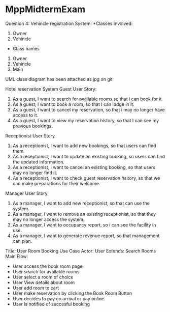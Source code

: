 # MppMidtermExam
Question 4: Vehincle registration System:
*Classes Involved:
1. Owner
2. Vehincle

* Class names
1. Owner
2. Vehincle
3. Main

UML class diagram has been attached as jpg on git

Hotel reservation System
Guest User Story:
1. As a guest, I want to search for available rooms so that i can book for it.
2. As a guest, I want to book a room, so that I can lodge in it.
3. As a guest, I want to cancel my reservation, so that i may no longer have access to it.
4. As a guest, I want to view my reservation history, so that I can see my previous bookings.

Receptionist User Story
1. As a receptionist, I want to add new bookings, so that users can find them.
2. As a receptionist, I want to update an existing booking, so users can find the updated information.
3. As a receptionist, I want to cancel an existing booking, so that users may no longer find it.
4. As a receptionist, I want to check guest reservation hsitory, so that we can make preparations for their welcome.

Manager User Story
1. As a manager, I want to add new receptionist, so that can use the system.
2. As a manager, I want to remove an existing receptionist, so that they may no longer access the system.
3. As a manager, I want to occupancy report, so i can see the facility in use.
4. As a manager, I want to generate revenue report, so that management can plan.

Title: User Room Booking Use Case
Actor: User
Extends: Search Rooms
Main Flow: 
* User access the book room page
* User search for available rooms
* User select a room of choice
* User View details about room
* User add room to cart
* User make reservation by clicking the Book Room Button
* User decides to pay on arrival or pay online.
* User is notified of succesful booking
